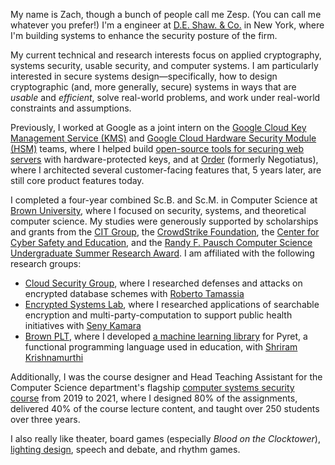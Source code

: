 My name is Zach, though a bunch of people call me Zesp. (You can call me whatever you prefer!) I'm a engineer at [D.E. Shaw. & Co.](https://deshaw.com) in New York, where I'm building systems to enhance the security posture of the firm.

My current technical and research interests focus on applied cryptography, systems security, usable security, and computer systems. I am particularly interested in secure systems design—specifically, how to design cryptographic (and, more generally, secure) systems in ways that are _usable_ and _efficient_, solve real-world problems, and work under real-world constraints and assumptions.

Previously, I worked at Google as a joint intern on the [Google Cloud Key Management Service (KMS)](https://cloud.google.com/security-key-management) and [Google Cloud Hardware Security Module (HSM)](https://cloud.google.com/kms/docs/hsm) teams, where I helped build [open-source tools for securing web servers](https://github.com/googleinterns/cloud-kms-oss-tools) with hardware-protected keys, and at [Order](https://www.order.co/) (formerly Negotiatus), where I architected several customer-facing features that, 5 years later, are still core product features today.

I completed a four-year combined Sc.B. and Sc.M. in Computer Science at [Brown University](https://brown.edu), where I focused on security, systems, and theoretical computer science. My studies were generously supported by scholarships and grants from the [CIT Group](https://learnmore.scholarsapply.org/cit/#:~:text=CIT%20Group%20has%20established%20a,or%20institution%20of%20advanced%20education.), the [CrowdStrike Foundation](https://www.crowdstrike.org/scholarships.html), the [Center for Cyber Safety and Education](https://iamcybersafe.org/s/undergraduate-scholarships), and the [Randy F. Pausch Computer Science Undergraduate Summer Research Award](https://cs.brown.edu/news/2021/03/24/ross-briden-and-zachary-espiritu-win-randy-f-pausch-computer-science-undergraduate-summer-research-award/). I am affiliated with the following research groups:

- [Cloud Security Group](http://caps.cs.brown.edu/), where I researched defenses and attacks on encrypted database schemes with [Roberto Tamassia](https://www.tamassia.net/)
- [Encrypted Systems Lab](http://esl.cs.brown.edu/), where I researched applications of searchable encryption and multi-party-computation to support public health initiatives with [Seny Kamara](http://cs.brown.edu/~seny/)
- [Brown PLT](https://cs.brown.edu/research/plt/), where I developed [a machine learning library](https://cs0190.github.io/tensorflow.html) for Pyret, a functional programming language used in education, with [Shriram Krishnamurthi](http://cs.brown.edu/~sk/)

Additionally, I was the course designer and Head Teaching Assistant for the Computer Science department's flagship [computer systems security course](https://cs.brown.edu/courses/info/csci1660/) from 2019 to 2021, where I designed 80% of the assignments, delivered 40% of the course lecture content, and taught over 250 students over three years.

I also really like theater, board games (especially _Blood on the Clocktower_), [lighting design](design/lighting-design/), speech and debate, and rhythm games.
